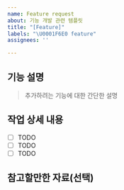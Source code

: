 ```yaml
---
name: Feature request
about: 기능 개발 관련 템플릿
title: "[Feature]"
labels: "\U0001F6E0️ feature"
assignees: ''

---
```


## 기능 설명

> 추가하려는 기능에 대한 간단한 설명

## 작업 상세 내용

- [ ] TODO
- [ ] TODO
- [ ] TODO

## 참고할만한 자료(선택)
